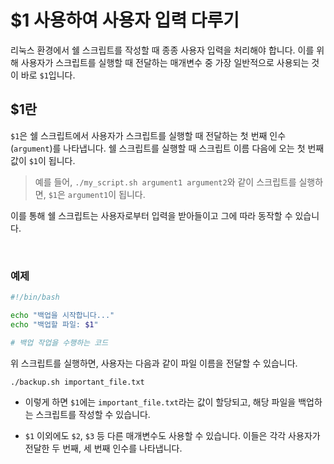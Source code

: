 # $1 사용하여 사용자 입력 다루기

리눅스 환경에서 쉘 스크립트를 작성할 때 종종 사용자 입력을 처리해야 합니다. 이를 위해 사용자가 스크립트를 실행할 때 전달하는 매개변수 중 가장 일반적으로 사용되는 것이 바로 `$1`입니다.

## $1란

`$1`은 쉘 스크립트에서 사용자가 스크립트를 실행할 때 전달하는 첫 번째 인수(`argument`)를 나타냅니다. 쉘 스크립트를 실행할 때 스크립트 이름 다음에 오는 첫 번째 값이 `$1`이 됩니다.

> 예를 들어, `./my_script.sh argument1 argument2`와 같이 스크립트를 실행하면, `$1`은 `argument1`이 됩니다.

 이를 통해 쉘 스크립트는 사용자로부터 입력을 받아들이고 그에 따라 동작할 수 있습니다.

 &nbsp;

### 예제

```bash
#!/bin/bash

echo "백업을 시작합니다..."
echo "백업할 파일: $1"

# 백업 작업을 수행하는 코드
```

위 스크립트를 실행하면, 사용자는 다음과 같이 파일 이름을 전달할 수 있습니다.

```bash
./backup.sh important_file.txt
```

- 이렇게 하면 `$1`에는 `important_file.txt`라는 값이 할당되고, 해당 파일을 백업하는 스크립트를 작성할 수 있습니다.

- `$1` 이외에도 `$2`, `$3` 등 다른 매개변수도 사용할 수 있습니다. 이들은 각각 사용자가 전달한 두 번째, 세 번째 인수를 나타냅니다.
